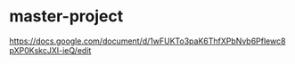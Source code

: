 # master-project


https://docs.google.com/document/d/1wFUKTo3paK6ThfXPbNvb6Pflewc8pXP0KskcJXI-ieQ/edit
